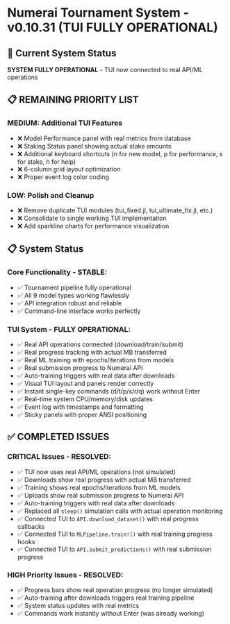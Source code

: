 # Numerai Tournament System - v0.10.31 (TUI FULLY OPERATIONAL)

## 🎯 Current System Status

**SYSTEM FULLY OPERATIONAL** - TUI now connected to real API/ML operations

## 📋 REMAINING PRIORITY LIST

### MEDIUM: Additional TUI Features
- ❌ Model Performance panel with real metrics from database
- ❌ Staking Status panel showing actual stake amounts
- ❌ Additional keyboard shortcuts (n for new model, p for performance, s for stake, h for help)
- ❌ 6-column grid layout optimization
- ❌ Proper event log color coding

### LOW: Polish and Cleanup
- ❌ Remove duplicate TUI modules (tui_fixed.jl, tui_ultimate_fix.jl, etc.)
- ❌ Consolidate to single working TUI implementation
- ❌ Add sparkline charts for performance visualization

## 📋 System Status

### Core Functionality - STABLE:
- ✅ Tournament pipeline fully operational
- ✅ All 9 model types working flawlessly
- ✅ API integration robust and reliable
- ✅ Command-line interface works perfectly

### TUI System - FULLY OPERATIONAL:
- ✅ Real API operations connected (download/train/submit)
- ✅ Real progress tracking with actual MB transferred
- ✅ Real ML training with epochs/iterations from models
- ✅ Real submission progress to Numerai API
- ✅ Auto-training triggers with real data after downloads
- ✅ Visual TUI layout and panels render correctly
- ✅ Instant single-key commands (d/t/p/s/r/q) work without Enter
- ✅ Real-time system CPU/memory/disk updates
- ✅ Event log with timestamps and formatting
- ✅ Sticky panels with proper ANSI positioning

## ✅ COMPLETED ISSUES

### CRITICAL Issues - RESOLVED:
- ✅ TUI now uses real API/ML operations (not simulated)
- ✅ Downloads show real progress with actual MB transferred
- ✅ Training shows real epochs/iterations from ML models
- ✅ Uploads show real submission progress to Numerai API
- ✅ Auto-training triggers with real data after downloads
- ✅ Replaced all `sleep()` simulation calls with actual operation monitoring
- ✅ Connected TUI to `API.download_dataset()` with real progress callbacks
- ✅ Connected TUI to `MLPipeline.train!()` with real training progress hooks
- ✅ Connected TUI to `API.submit_predictions()` with real submission progress

### HIGH Priority Issues - RESOLVED:
- ✅ Progress bars show real operation progress (no longer simulated)
- ✅ Auto-training after downloads triggers real training pipeline
- ✅ System status updates with real metrics
- ✅ Commands work instantly without Enter (was already working)